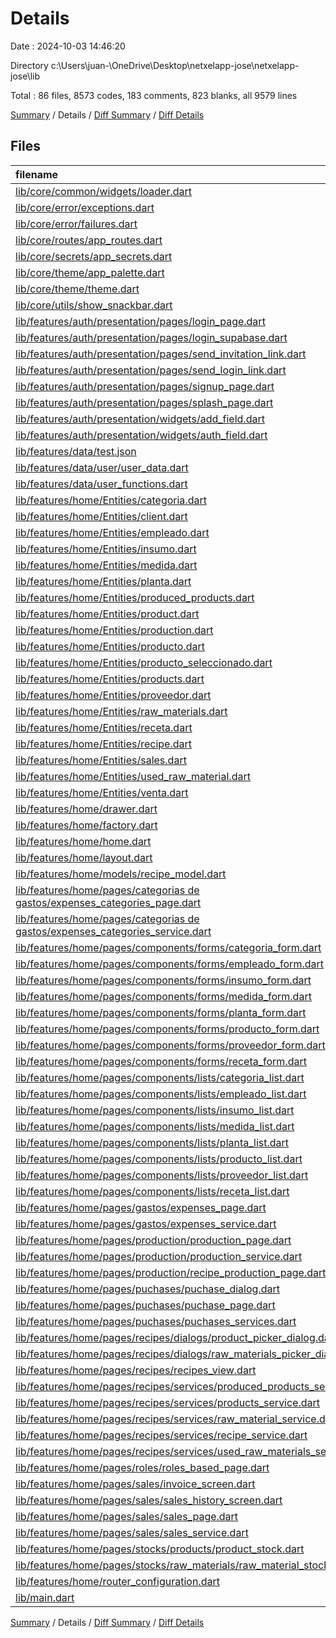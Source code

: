 # Details

Date : 2024-10-03 14:46:20

Directory c:\\Users\\juan-\\OneDrive\\Desktop\\netxelapp-jose\\netxelapp-jose\\lib

Total : 86 files,  8573 codes, 183 comments, 823 blanks, all 9579 lines

[Summary](results.md) / Details / [Diff Summary](diff.md) / [Diff Details](diff-details.md)

## Files
| filename | language | code | comment | blank | total |
| :--- | :--- | ---: | ---: | ---: | ---: |
| [lib/core/common/widgets/loader.dart](/lib/core/common/widgets/loader.dart) | Dart | 10 | 0 | 3 | 13 |
| [lib/core/error/exceptions.dart](/lib/core/error/exceptions.dart) | Dart | 4 | 0 | 1 | 5 |
| [lib/core/error/failures.dart](/lib/core/error/failures.dart) | Dart | 4 | 0 | 1 | 5 |
| [lib/core/routes/app_routes.dart](/lib/core/routes/app_routes.dart) | Dart | 14 | 0 | 3 | 17 |
| [lib/core/secrets/app_secrets.dart](/lib/core/secrets/app_secrets.dart) | Dart | 5 | 0 | 1 | 6 |
| [lib/core/theme/app_palette.dart](/lib/core/theme/app_palette.dart) | Dart | 12 | 0 | 2 | 14 |
| [lib/core/theme/theme.dart](/lib/core/theme/theme.dart) | Dart | 52 | 0 | 4 | 56 |
| [lib/core/utils/show_snackbar.dart](/lib/core/utils/show_snackbar.dart) | Dart | 10 | 0 | 2 | 12 |
| [lib/features/auth/presentation/pages/login_page.dart](/lib/features/auth/presentation/pages/login_page.dart) | Dart | 190 | 2 | 19 | 211 |
| [lib/features/auth/presentation/pages/login_supabase.dart](/lib/features/auth/presentation/pages/login_supabase.dart) | Dart | 192 | 2 | 19 | 213 |
| [lib/features/auth/presentation/pages/send_invitation_link.dart](/lib/features/auth/presentation/pages/send_invitation_link.dart) | Dart | 180 | 0 | 9 | 189 |
| [lib/features/auth/presentation/pages/send_login_link.dart](/lib/features/auth/presentation/pages/send_login_link.dart) | Dart | 159 | 2 | 18 | 179 |
| [lib/features/auth/presentation/pages/signup_page.dart](/lib/features/auth/presentation/pages/signup_page.dart) | Dart | 181 | 0 | 15 | 196 |
| [lib/features/auth/presentation/pages/splash_page.dart](/lib/features/auth/presentation/pages/splash_page.dart) | Dart | 56 | 1 | 10 | 67 |
| [lib/features/auth/presentation/widgets/add_field.dart](/lib/features/auth/presentation/widgets/add_field.dart) | Dart | 96 | 1 | 8 | 105 |
| [lib/features/auth/presentation/widgets/auth_field.dart](/lib/features/auth/presentation/widgets/auth_field.dart) | Dart | 51 | 1 | 6 | 58 |
| [lib/features/data/test.json](/lib/features/data/test.json) | JSON | 1 | 0 | 0 | 1 |
| [lib/features/data/user/user_data.dart](/lib/features/data/user/user_data.dart) | Dart | 8 | 0 | 3 | 11 |
| [lib/features/data/user_functions.dart](/lib/features/data/user_functions.dart) | Dart | 39 | 3 | 7 | 49 |
| [lib/features/home/Entities/categoria.dart](/lib/features/home/Entities/categoria.dart) | Dart | 6 | 0 | 2 | 8 |
| [lib/features/home/Entities/client.dart](/lib/features/home/Entities/client.dart) | Dart | 11 | 0 | 3 | 14 |
| [lib/features/home/Entities/empleado.dart](/lib/features/home/Entities/empleado.dart) | Dart | 6 | 0 | 2 | 8 |
| [lib/features/home/Entities/insumo.dart](/lib/features/home/Entities/insumo.dart) | Dart | 10 | 0 | 2 | 12 |
| [lib/features/home/Entities/medida.dart](/lib/features/home/Entities/medida.dart) | Dart | 8 | 0 | 2 | 10 |
| [lib/features/home/Entities/planta.dart](/lib/features/home/Entities/planta.dart) | Dart | 8 | 0 | 2 | 10 |
| [lib/features/home/Entities/produced_products.dart](/lib/features/home/Entities/produced_products.dart) | Dart | 36 | 0 | 4 | 40 |
| [lib/features/home/Entities/product.dart](/lib/features/home/Entities/product.dart) | Dart | 21 | 0 | 3 | 24 |
| [lib/features/home/Entities/production.dart](/lib/features/home/Entities/production.dart) | Dart | 0 | 0 | 2 | 2 |
| [lib/features/home/Entities/producto.dart](/lib/features/home/Entities/producto.dart) | Dart | 16 | 0 | 2 | 18 |
| [lib/features/home/Entities/producto_seleccionado.dart](/lib/features/home/Entities/producto_seleccionado.dart) | Dart | 6 | 0 | 3 | 9 |
| [lib/features/home/Entities/products.dart](/lib/features/home/Entities/products.dart) | Dart | 14 | 0 | 3 | 17 |
| [lib/features/home/Entities/proveedor.dart](/lib/features/home/Entities/proveedor.dart) | Dart | 8 | 0 | 2 | 10 |
| [lib/features/home/Entities/raw_materials.dart](/lib/features/home/Entities/raw_materials.dart) | Dart | 14 | 0 | 3 | 17 |
| [lib/features/home/Entities/receta.dart](/lib/features/home/Entities/receta.dart) | Dart | 10 | 0 | 2 | 12 |
| [lib/features/home/Entities/recipe.dart](/lib/features/home/Entities/recipe.dart) | Dart | 24 | 0 | 4 | 28 |
| [lib/features/home/Entities/sales.dart](/lib/features/home/Entities/sales.dart) | Dart | 140 | 1 | 16 | 157 |
| [lib/features/home/Entities/used_raw_material.dart](/lib/features/home/Entities/used_raw_material.dart) | Dart | 36 | 0 | 4 | 40 |
| [lib/features/home/Entities/venta.dart](/lib/features/home/Entities/venta.dart) | Dart | 9 | 0 | 3 | 12 |
| [lib/features/home/drawer.dart](/lib/features/home/drawer.dart) | Dart | 334 | 1 | 24 | 359 |
| [lib/features/home/factory.dart](/lib/features/home/factory.dart) | Dart | 87 | 2 | 9 | 98 |
| [lib/features/home/home.dart](/lib/features/home/home.dart) | Dart | 59 | 1 | 8 | 68 |
| [lib/features/home/layout.dart](/lib/features/home/layout.dart) | Dart | 17 | 0 | 4 | 21 |
| [lib/features/home/models/recipe_model.dart](/lib/features/home/models/recipe_model.dart) | Dart | 0 | 47 | 9 | 56 |
| [lib/features/home/pages/categorias de gastos/expenses_categories_page.dart](/lib/features/home/pages/categorias%20de%20gastos/expenses_categories_page.dart) | Dart | 145 | 0 | 10 | 155 |
| [lib/features/home/pages/categorias de gastos/expenses_categories_service.dart](/lib/features/home/pages/categorias%20de%20gastos/expenses_categories_service.dart) | Dart | 46 | 0 | 7 | 53 |
| [lib/features/home/pages/components/forms/categoria_form.dart](/lib/features/home/pages/components/forms/categoria_form.dart) | Dart | 75 | 1 | 10 | 86 |
| [lib/features/home/pages/components/forms/empleado_form.dart](/lib/features/home/pages/components/forms/empleado_form.dart) | Dart | 123 | 1 | 12 | 136 |
| [lib/features/home/pages/components/forms/insumo_form.dart](/lib/features/home/pages/components/forms/insumo_form.dart) | Dart | 166 | 4 | 15 | 185 |
| [lib/features/home/pages/components/forms/medida_form.dart](/lib/features/home/pages/components/forms/medida_form.dart) | Dart | 95 | 1 | 10 | 106 |
| [lib/features/home/pages/components/forms/planta_form.dart](/lib/features/home/pages/components/forms/planta_form.dart) | Dart | 101 | 1 | 9 | 111 |
| [lib/features/home/pages/components/forms/producto_form.dart](/lib/features/home/pages/components/forms/producto_form.dart) | Dart | 239 | 4 | 15 | 258 |
| [lib/features/home/pages/components/forms/proveedor_form.dart](/lib/features/home/pages/components/forms/proveedor_form.dart) | Dart | 113 | 1 | 12 | 126 |
| [lib/features/home/pages/components/forms/receta_form.dart](/lib/features/home/pages/components/forms/receta_form.dart) | Dart | 139 | 3 | 10 | 152 |
| [lib/features/home/pages/components/lists/categoria_list.dart](/lib/features/home/pages/components/lists/categoria_list.dart) | Dart | 227 | 8 | 17 | 252 |
| [lib/features/home/pages/components/lists/empleado_list.dart](/lib/features/home/pages/components/lists/empleado_list.dart) | Dart | 200 | 6 | 14 | 220 |
| [lib/features/home/pages/components/lists/insumo_list.dart](/lib/features/home/pages/components/lists/insumo_list.dart) | Dart | 198 | 6 | 14 | 218 |
| [lib/features/home/pages/components/lists/medida_list.dart](/lib/features/home/pages/components/lists/medida_list.dart) | Dart | 182 | 4 | 14 | 200 |
| [lib/features/home/pages/components/lists/planta_list.dart](/lib/features/home/pages/components/lists/planta_list.dart) | Dart | 131 | 7 | 9 | 147 |
| [lib/features/home/pages/components/lists/producto_list.dart](/lib/features/home/pages/components/lists/producto_list.dart) | Dart | 313 | 3 | 19 | 335 |
| [lib/features/home/pages/components/lists/proveedor_list.dart](/lib/features/home/pages/components/lists/proveedor_list.dart) | Dart | 189 | 6 | 14 | 209 |
| [lib/features/home/pages/components/lists/receta_list.dart](/lib/features/home/pages/components/lists/receta_list.dart) | Dart | 124 | 7 | 9 | 140 |
| [lib/features/home/pages/gastos/expenses_page.dart](/lib/features/home/pages/gastos/expenses_page.dart) | Dart | 246 | 0 | 17 | 263 |
| [lib/features/home/pages/gastos/expenses_service.dart](/lib/features/home/pages/gastos/expenses_service.dart) | Dart | 44 | 0 | 7 | 51 |
| [lib/features/home/pages/production/production_page.dart](/lib/features/home/pages/production/production_page.dart) | Dart | 296 | 0 | 22 | 318 |
| [lib/features/home/pages/production/production_service.dart](/lib/features/home/pages/production/production_service.dart) | Dart | 104 | 12 | 20 | 136 |
| [lib/features/home/pages/production/recipe_production_page.dart](/lib/features/home/pages/production/recipe_production_page.dart) | Dart | 100 | 2 | 10 | 112 |
| [lib/features/home/pages/puchases/puchase_dialog.dart](/lib/features/home/pages/puchases/puchase_dialog.dart) | Dart | 128 | 0 | 14 | 142 |
| [lib/features/home/pages/puchases/puchase_page.dart](/lib/features/home/pages/puchases/puchase_page.dart) | Dart | 295 | 4 | 17 | 316 |
| [lib/features/home/pages/puchases/puchases_services.dart](/lib/features/home/pages/puchases/puchases_services.dart) | Dart | 50 | 0 | 9 | 59 |
| [lib/features/home/pages/recipes/dialogs/product_picker_dialog.dart](/lib/features/home/pages/recipes/dialogs/product_picker_dialog.dart) | Dart | 151 | 1 | 13 | 165 |
| [lib/features/home/pages/recipes/dialogs/raw_materials_picker_dialog.dart](/lib/features/home/pages/recipes/dialogs/raw_materials_picker_dialog.dart) | Dart | 157 | 1 | 13 | 171 |
| [lib/features/home/pages/recipes/recipes_view.dart](/lib/features/home/pages/recipes/recipes_view.dart) | Dart | 394 | 13 | 32 | 439 |
| [lib/features/home/pages/recipes/services/produced_products_service.dart](/lib/features/home/pages/recipes/services/produced_products_service.dart) | Dart | 63 | 2 | 14 | 79 |
| [lib/features/home/pages/recipes/services/products_service.dart](/lib/features/home/pages/recipes/services/products_service.dart) | Dart | 12 | 0 | 3 | 15 |
| [lib/features/home/pages/recipes/services/raw_material_service.dart](/lib/features/home/pages/recipes/services/raw_material_service.dart) | Dart | 11 | 0 | 4 | 15 |
| [lib/features/home/pages/recipes/services/recipe_service.dart](/lib/features/home/pages/recipes/services/recipe_service.dart) | Dart | 60 | 1 | 14 | 75 |
| [lib/features/home/pages/recipes/services/used_raw_materials_service.dart](/lib/features/home/pages/recipes/services/used_raw_materials_service.dart) | Dart | 67 | 2 | 16 | 85 |
| [lib/features/home/pages/roles/roles_based_page.dart](/lib/features/home/pages/roles/roles_based_page.dart) | Dart | 56 | 2 | 11 | 69 |
| [lib/features/home/pages/sales/invoice_screen.dart](/lib/features/home/pages/sales/invoice_screen.dart) | Dart | 113 | 0 | 5 | 118 |
| [lib/features/home/pages/sales/sales_history_screen.dart](/lib/features/home/pages/sales/sales_history_screen.dart) | Dart | 247 | 1 | 27 | 275 |
| [lib/features/home/pages/sales/sales_page.dart](/lib/features/home/pages/sales/sales_page.dart) | Dart | 433 | 3 | 33 | 469 |
| [lib/features/home/pages/sales/sales_service.dart](/lib/features/home/pages/sales/sales_service.dart) | Dart | 212 | 8 | 23 | 243 |
| [lib/features/home/pages/stocks/products/product_stock.dart](/lib/features/home/pages/stocks/products/product_stock.dart) | Dart | 110 | 1 | 11 | 122 |
| [lib/features/home/pages/stocks/raw_materials/raw_material_stock_page.dart](/lib/features/home/pages/stocks/raw_materials/raw_material_stock_page.dart) | Dart | 109 | 3 | 11 | 123 |
| [lib/features/home/router_configuration.dart](/lib/features/home/router_configuration.dart) | Dart | 135 | 0 | 3 | 138 |
| [lib/main.dart](/lib/main.dart) | Dart | 30 | 0 | 5 | 35 |

[Summary](results.md) / Details / [Diff Summary](diff.md) / [Diff Details](diff-details.md)